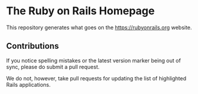 # The Ruby on Rails Homepage

This repository generates what goes on the <https://rubyonrails.org> website.

## Contributions

If you notice spelling mistakes or the latest version marker being out of sync, please do submit a pull request.

We do not, however, take pull requests for updating the list of highlighted Rails applications.
